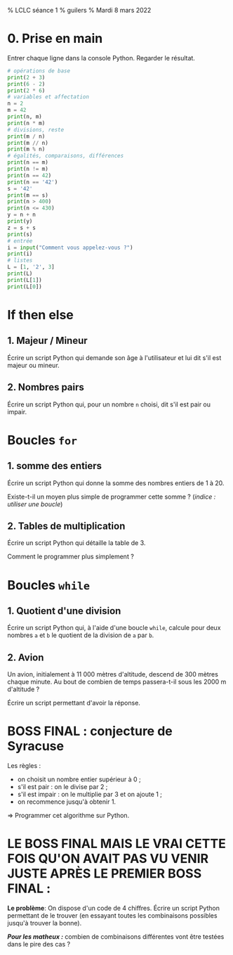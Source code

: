 % LCLC séance 1
% guilers
% Mardi 8 mars 2022

# 0. Prise en main
Entrer chaque ligne dans la console Python. Regarder le résultat.
```python
# opérations de base
print(2 + 3)
print(6 - 2)
print(2 * 6)
# variables et affectation
n = 2
m = 42
print(n, m)
print(n * m)
# divisions, reste
print(m / n)
print(m // n)
print(m % n)
# égalités, comparaisons, différences
print(n == m)
print(n != m)
print(n == 42)
print(n == '42')
s = '42'
print(m == s)
print(n > 400)
print(n <= 430)
y = n + n
print(y)
z = s + s
print(s)
# entrée
i = input("Comment vous appelez-vous ?")
print(i)
# listes
L = [1, '2', 3]
print(L)
print(L[1])
print(L[0])
```

# If then else
## 1. Majeur / Mineur
Écrire un script Python qui demande son âge à l'utilisateur et lui dit s'il est majeur ou mineur.

## 2. Nombres pairs
Écrire un script Python qui, pour un nombre ```n``` choisi, dit s'il est pair ou impair.

# Boucles ```for```
## 1. somme des entiers
Écrire un script Python qui donne la somme des nombres entiers de 1 à 20.

Existe-t-il un moyen plus simple de programmer cette somme ? (_indice : utiliser une boucle_)


## 2. Tables de multiplication

Écrire un script Python qui détaille la table de 3.

Comment le programmer plus simplement ?

# Boucles ```while```

## 1. Quotient d'une division
Écrire un script Python qui, à l'aide d'une boucle ```while```, calcule pour deux nombres ```a``` et ```b``` le quotient de la division de ```a``` par ```b```.

## 2. Avion
Un avion, initialement à 11 000 mètres d'altitude, descend de 300 mètres chaque minute. Au bout de combien de temps passera-t-il sous les 2000 m d'altitude ?

Écrire un script permettant d'avoir la réponse.


# BOSS FINAL : conjecture de Syracuse
Les règles :
- on choisit un nombre entier supérieur à 0 ;
- s'il est pair : on le divise par 2 ; 
- s'il est impair : on le multiplie par 3 et on ajoute 1 ;
- on recommence jusqu'à obtenir 1.

=> Programmer cet algorithme sur Python.

# LE BOSS FINAL MAIS LE VRAI CETTE FOIS QU'ON AVAIT PAS VU VENIR JUSTE APRÈS LE PREMIER BOSS FINAL :
**Le problème**: On dispose d'un code de 4 chiffres. Écrire un script Python permettant de le trouver (en essayant toutes les combinaisons possibles jusqu'à trouver la bonne).

_**Pour les matheux :**_ combien de combinaisons différentes vont être testées dans le pire des cas ?
